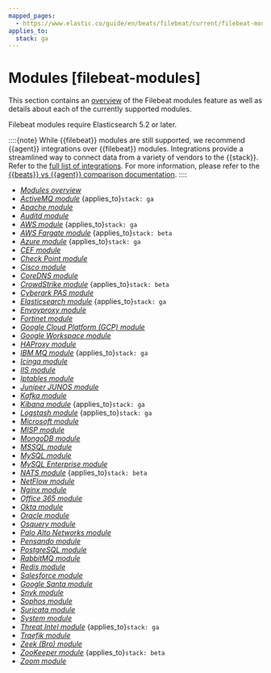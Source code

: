 ```yaml
---
mapped_pages:
  - https://www.elastic.co/guide/en/beats/filebeat/current/filebeat-modules.html
applies_to:
  stack: ga
---
```


# Modules [filebeat-modules]

This section contains an [overview](/reference/filebeat/filebeat-modules-overview.md) of the Filebeat modules feature as well as details about each of the currently supported modules.

Filebeat modules require Elasticsearch 5.2 or later.

::::{note}
While {{filebeat}} modules are still supported, we recommend {{agent}} integrations over {{filebeat}} modules. Integrations provide a streamlined way to connect data from a variety of vendors to the {{stack}}. Refer to the [full list of integrations](https://www.elastic.co/integrations/data-integrations). For more information, please refer to the [{{beats}} vs {{agent}} comparison documentation](docs-content://reference/fleet/index.md).
::::


* [*Modules overview*](/reference/filebeat/filebeat-modules-overview.md)
* [*ActiveMQ module*](/reference/filebeat/filebeat-module-activemq.md) {applies_to}`stack: ga`
* [*Apache module*](/reference/filebeat/filebeat-module-apache.md)
* [*Auditd module*](/reference/filebeat/filebeat-module-auditd.md)
* [*AWS module*](/reference/filebeat/filebeat-module-aws.md) {applies_to}`stack: ga`
* [*AWS Fargate module*](/reference/filebeat/filebeat-module-awsfargate.md) {applies_to}`stack: beta`
* [*Azure module*](/reference/filebeat/filebeat-module-azure.md) {applies_to}`stack: ga`
* [*CEF module*](/reference/filebeat/filebeat-module-cef.md)
* [*Check Point module*](/reference/filebeat/filebeat-module-checkpoint.md)
* [*Cisco module*](/reference/filebeat/filebeat-module-cisco.md)
* [*CoreDNS module*](/reference/filebeat/filebeat-module-coredns.md)
* [*CrowdStrike module*](/reference/filebeat/filebeat-module-crowdstrike.md) {applies_to}`stack: beta`
* [*Cyberark PAS module*](/reference/filebeat/filebeat-module-cyberarkpas.md)
* [*Elasticsearch module*](/reference/filebeat/filebeat-module-elasticsearch.md) {applies_to}`stack: ga`
* [*Envoyproxy module*](/reference/filebeat/filebeat-module-envoyproxy.md)
* [*Fortinet module*](/reference/filebeat/filebeat-module-fortinet.md)
* [*Google Cloud Platform (GCP) module*](/reference/filebeat/filebeat-module-gcp.md)
* [*Google Workspace module*](/reference/filebeat/filebeat-module-google_workspace.md)
* [*HAProxy module*](/reference/filebeat/filebeat-module-haproxy.md)
* [*IBM MQ module*](/reference/filebeat/filebeat-module-ibmmq.md) {applies_to}`stack: ga`
* [*Icinga module*](/reference/filebeat/filebeat-module-icinga.md)
* [*IIS module*](/reference/filebeat/filebeat-module-iis.md)
* [*Iptables module*](/reference/filebeat/filebeat-module-iptables.md)
* [*Juniper JUNOS module*](/reference/filebeat/filebeat-module-juniper.md)
* [*Kafka module*](/reference/filebeat/filebeat-module-kafka.md)
* [*Kibana module*](/reference/filebeat/filebeat-module-kibana.md) {applies_to}`stack: ga`
* [*Logstash module*](/reference/filebeat/filebeat-module-logstash.md) {applies_to}`stack: ga`
* [*Microsoft module*](/reference/filebeat/filebeat-module-microsoft.md)
* [*MISP module*](/reference/filebeat/filebeat-module-misp.md)
* [*MongoDB module*](/reference/filebeat/filebeat-module-mongodb.md)
* [*MSSQL module*](/reference/filebeat/filebeat-module-mssql.md)
* [*MySQL module*](/reference/filebeat/filebeat-module-mysql.md)
* [*MySQL Enterprise module*](/reference/filebeat/filebeat-module-mysqlenterprise.md)
* [*NATS module*](/reference/filebeat/filebeat-module-nats.md) {applies_to}`stack: beta`
* [*NetFlow module*](/reference/filebeat/filebeat-module-netflow.md)
* [*Nginx module*](/reference/filebeat/filebeat-module-nginx.md)
* [*Office 365 module*](/reference/filebeat/filebeat-module-o365.md)
* [*Okta module*](/reference/filebeat/filebeat-module-okta.md)
* [*Oracle module*](/reference/filebeat/filebeat-module-oracle.md)
* [*Osquery module*](/reference/filebeat/filebeat-module-osquery.md)
* [*Palo Alto Networks module*](/reference/filebeat/filebeat-module-panw.md)
* [*Pensando module*](/reference/filebeat/filebeat-module-pensando.md)
* [*PostgreSQL module*](/reference/filebeat/filebeat-module-postgresql.md)
* [*RabbitMQ module*](/reference/filebeat/filebeat-module-rabbitmq.md)
* [*Redis module*](/reference/filebeat/filebeat-module-redis.md)
* [*Salesforce module*](/reference/filebeat/filebeat-module-salesforce.md)
* [*Google Santa module*](/reference/filebeat/filebeat-module-santa.md)
* [*Snyk module*](/reference/filebeat/filebeat-module-snyk.md)
* [*Sophos module*](/reference/filebeat/filebeat-module-sophos.md)
* [*Suricata module*](/reference/filebeat/filebeat-module-suricata.md)
* [*System module*](/reference/filebeat/filebeat-module-system.md)
* [*Threat Intel module*](/reference/filebeat/filebeat-module-threatintel.md) {applies_to}`stack: ga`
* [*Traefik module*](/reference/filebeat/filebeat-module-traefik.md)
* [*Zeek (Bro) module*](/reference/filebeat/filebeat-module-zeek.md)
* [*ZooKeeper module*](/reference/filebeat/filebeat-module-zookeeper.md) {applies_to}`stack: beta`
* [*Zoom module*](/reference/filebeat/filebeat-module-zoom.md)

